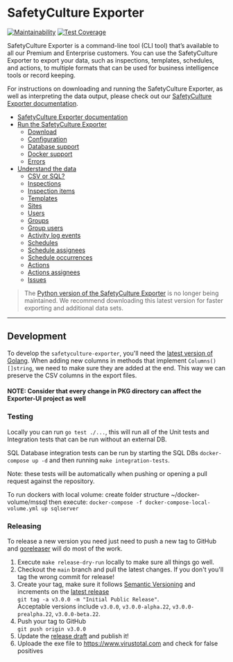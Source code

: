 # SafetyCulture Exporter

[![Maintainability](https://api.codeclimate.com/v1/badges/39eecd9ef3573ecca044/maintainability)](https://codeclimate.com/github/SafetyCulture/safetyculture-exporter/maintainability) [![Test Coverage](https://api.codeclimate.com/v1/badges/39eecd9ef3573ecca044/test_coverage)](https://codeclimate.com/github/SafetyCulture/safetyculture-exporter/test_coverage)

SafetyCulture Exporter is a command-line tool (CLI tool) that’s available to all our Premium and Enterprise customers. You can use the SafetyCulture Exporter to export your data, such as inspections, templates, schedules, and actions, to multiple formats that can be used for business intelligence tools or record keeping.

For instructions on downloading and running the SafetyCulture Exporter, as well as interpreting the data output, please check out our [SafetyCulture Exporter documentation](https://developer.safetyculture.com/docs/safetyculture-exporter).

* [SafetyCulture Exporter documentation](https://developer.safetyculture.com/docs/safetyculture-exporter)
* [Run the SafetyCulture Exporter](https://developer.safetyculture.com/docs/safetyculture-exporter-run)
  * [Download](https://developer.safetyculture.com/docs/safetyculture-exporter-run#download)
  * [Configuration](https://developer.safetyculture.com/docs/safetyculture-exporter-run#configure)
  * [Database support](https://developer.safetyculture.com/docs/safetyculture-exporter-database-support)
  * [Docker support](https://developer.safetyculture.com/docs/safetyculture-exporter-docker-support)
  * [Errors](https://developer.safetyculture.com/docs/safetyculture-exporter-errors)
* [Understand the data](https://developer.safetyculture.com/docs/safetyculture-exporter-data)
  * [CSV or SQL?](https://developer.safetyculture.com/docs/safetyculture-exporter-csv-or-sql)
  * [Inspections](https://developer.safetyculture.com/docs/safetyculture-exporter-data#inspections)
  * [Inspection items](https://developer.safetyculture.com/docs/safetyculture-exporter-data#inspection-items)
  * [Templates](https://developer.safetyculture.com/docs/safetyculture-exporter-data#templates)
  * [Sites](https://developer.safetyculture.com/docs/safetyculture-exporter-data#sites)
  * [Users](https://developer.safetyculture.com/docs/safetyculture-exporter-data#users)
  * [Groups](https://developer.safetyculture.com/docs/safetyculture-exporter-data#groups)
  * [Group users](https://developer.safetyculture.com/docs/safetyculture-exporter-data#group-users)
  * [Activity log events](https://developer.safetyculture.com/docs/safetyculture-exporter-data#activity-log-events)
  * [Schedules](https://developer.safetyculture.com/docs/safetyculture-exporter-data#schedules)
  * [Schedule assignees](https://developer.safetyculture.com/docs/safetyculture-exporter-data#schedule-assignees)
  * [Schedule occurrences](https://developer.safetyculture.com/docs/safetyculture-exporter-data#schedule-occurrences)
  * [Actions](https://developer.safetyculture.com/docs/safetyculture-exporter-data#actions)
  * [Actions assignees](https://developer.safetyculture.com/docs/safetyculture-exporter-data#action-assignees)
  * [Issues](https://developer.safetyculture.com/docs/safetyculture-exporter-data#issues)

> The [Python version of the SafetyCulture Exporter](https://github.com/SafetyCulture/safetyculture-exporter/tree/v2) is no longer being maintained. We recommend downloading this latest version for faster exporting and additional data sets.

***

## Development

To develop the `safetyculture-exporter`, you'll need the [latest version of Golang](https://golang.org/doc/install).
When adding new columns in methods that implement `Columns() []string`, we need to make sure they are added at the end.
This way we can preserve the CSV columns in the export files.

#### NOTE: Consider that every change in PKG directory can affect the Exporter-UI project as well

### Testing

Locally you can run `go test ./...`, this will run all of the Unit tests and Integration tests that can be run without an external DB.

SQL Database integration tests can be run by starting the SQL DBs `docker-compose up -d` and then running `make integration-tests`.

Note: these tests will be automatically when pushing or opening a pull request against the repository.

To run dockers with local volume:
create folder structure ~/docker-volume/mssql then execute:
`docker-compose -f docker-compose-local-volume.yml up sqlserver`

### Releasing

To release a new version you need just need to push a new tag to GitHub and [goreleaser](https://goreleaser.com) will do most of the work.

1. Execute `make release-dry-run` locally to make sure all things go well.
2. Checkout the `main` branch and pull the latest changes. If you don't you'll tag the wrong commit for release!
3. Create your tag, make sure it follows [Semantic Versioning](https://semver.org) and increments on the [latest release](https://github.com/SafetyCulture/safetyculture-exporter/releases)\
`git tag -a v3.0.0 -m "Initial Public Release"`.\
Acceptable versions include `v3.0.0`, `v3.0.0-alpha.22`, `v3.0.0-prealpha.22`, `v3.0.0-beta.22`.
4. Push your tag to GitHub\
`git push origin v3.0.0`
5. Update the [release draft](https://github.com/SafetyCulture/safetyculture-exporter/releases) and publish it!
6. Uploade the exe file to https://www.virustotal.com and check for false positives
